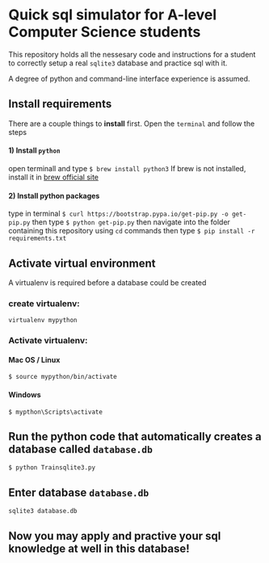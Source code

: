 # Quick sql simulator for A-level Computer Science students
This repository holds all the nessesary code and instructions for a student
to correctly setup a real `sqlite3` database and practice sql with it.

A degree of python and command-line interface experience is assumed.

## Install requirements
There are a couple things to __install__ first.
Open the `terminal` and follow the steps

#### 1) Install `python`
open terminall and type `$ brew install python3`
If brew is not installed, install it in [brew official site](http://brew.sh/)

#### 2) Install python packages
type in terminal `$ curl https://bootstrap.pypa.io/get-pip.py -o get-pip.py`
then type `$ python get-pip.py`
then navigate into the folder containing this repository using `cd` commands
then type `$ pip install -r requirements.txt`

## Activate virtual environment

A virtualenv is required before a database could be created

### create virtualenv: 

`virtualenv mypython`

### Activate virtualenv: 

#### Mac OS / Linux
`$ source mypython/bin/activate`
#### Windows
`$ mypthon\Scripts\activate`

## Run the python code that automatically creates a database called `database.db`

`$ python Trainsqlite3.py`

## Enter database `database.db`

`sqlite3 database.db`

## Now you may apply and practive your sql knowledge at well in this database!

